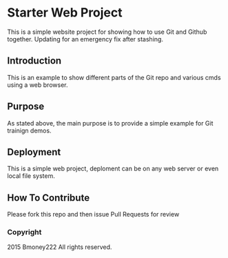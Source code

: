 # Starter Web Project

This is a simple website project for showing how to use Git and Github together.
Updating for an emergency fix after stashing.

## Introduction
This is an example to show different parts of the Git repo and various cmds
using a web browser.

## Purpose

As stated above, the main purpose is to provide a simple example for Git
trainign demos.

## Deployment
This is a simple web project, deploment can be on any web server or even
local file system.

## How To Contribute
Please fork this repo and then issue Pull Requests for review

### Copyright

2015 Bmoney222 All rights reserved.

